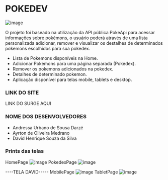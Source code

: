 # POKEDEV
![image](https://user-images.githubusercontent.com/104565942/180577329-363bca4b-bb97-4057-b62f-a1f1237b9ac1.png)


O projeto foi baseado na utilização da API pública PokeApi para acessar informações sobre pokémons, o usuário poderá através de uma lista personalizada adicionar, remover e visualizar os destalhes de determinados pokemons escolhidos para sua pokedex.

* Lista de Pokemons disponíveis na Home.
* Adicionar Pokemons para uma página separada (Pokedex).
* Remover os pokemons adicionados na pokedex.
* Detalhes de determinado pokemon.
* Aplicação disponível para telas mobile, tablets e desktop.

### LINK DO SITE
LINK DO SURGE AQUI

### NOME DOS DESENVOLVEDORES

- Andressa Urbano de Sousa Darzé
- Ayrton de Oliveira Medrano
- David Henrique Souza da Silva

### Prints das telas
HomePage
![image](https://user-images.githubusercontent.com/104565942/180577627-2539ea0c-55de-4740-8138-c721e707dfb0.png)
PokedexPage
![image](https://user-images.githubusercontent.com/104565942/180577695-91db8673-5c46-40e8-910d-f5d043e8c5ec.png)

----TELA DAVID-----
MobilePage
![image](https://user-images.githubusercontent.com/104565942/180577720-319ef731-b303-451a-a3f4-6677395e5efd.png)
TabletPage
![image](https://user-images.githubusercontent.com/104565942/180577770-98cd0208-b8f5-4937-9598-e0666c447785.png)



